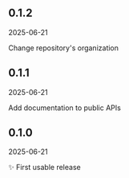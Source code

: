 ## 0.1.2
2025-06-21

Change repository's organization

## 0.1.1
2025-06-21

Add documentation to public APIs

## 0.1.0
2025-06-21

✨ First usable release